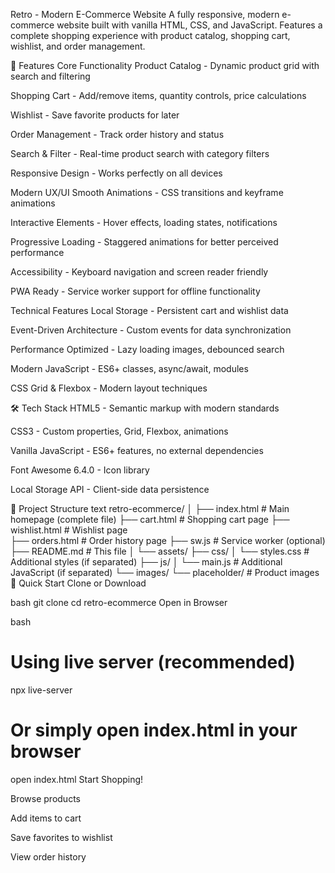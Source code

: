 Retro - Modern E-Commerce Website
A fully responsive, modern e-commerce website built with vanilla HTML, CSS, and JavaScript. Features a complete shopping experience with product catalog, shopping cart, wishlist, and order management.

🌟 Features
Core Functionality
Product Catalog - Dynamic product grid with search and filtering

Shopping Cart - Add/remove items, quantity controls, price calculations

Wishlist - Save favorite products for later

Order Management - Track order history and status

Search & Filter - Real-time product search with category filters

Responsive Design - Works perfectly on all devices

Modern UX/UI
Smooth Animations - CSS transitions and keyframe animations

Interactive Elements - Hover effects, loading states, notifications

Progressive Loading - Staggered animations for better perceived performance

Accessibility - Keyboard navigation and screen reader friendly

PWA Ready - Service worker support for offline functionality

Technical Features
Local Storage - Persistent cart and wishlist data

Event-Driven Architecture - Custom events for data synchronization

Performance Optimized - Lazy loading images, debounced search

Modern JavaScript - ES6+ classes, async/await, modules

CSS Grid & Flexbox - Modern layout techniques

🛠 Tech Stack
HTML5 - Semantic markup with modern standards

CSS3 - Custom properties, Grid, Flexbox, animations

Vanilla JavaScript - ES6+ features, no external dependencies

Font Awesome 6.4.0 - Icon library

Local Storage API - Client-side data persistence

📁 Project Structure
text
retro-ecommerce/
│
├── index.html              # Main homepage (complete file)
├── cart.html              # Shopping cart page
├── wishlist.html          # Wishlist page  
├── orders.html            # Order history page
├── sw.js                  # Service worker (optional)
├── README.md              # This file
│
└── assets/
    ├── css/
    │   └── styles.css     # Additional styles (if separated)
    ├── js/
    │   └── main.js        # Additional JavaScript (if separated)
    └── images/
        └── placeholder/   # Product images
🚀 Quick Start
Clone or Download

bash
git clone <repository-url>
cd retro-ecommerce
Open in Browser

bash
# Using live server (recommended)
npx live-server

# Or simply open index.html in your browser
open index.html
Start Shopping!

Browse products

Add items to cart

Save favorites to wishlist

View order history
